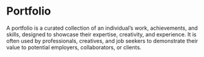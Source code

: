 # Portfolio
A portfolio is a curated collection of an individual’s work, achievements, and skills, designed to showcase their expertise, creativity, and experience. It is often used by professionals, creatives, and job seekers to demonstrate their value to potential employers, collaborators, or clients.

